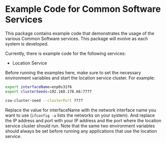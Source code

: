 Example Code for Common Software Services
==============

This package contains example code that demonstrates the usage of the various Common Software services.
This package will evolve as each system is developed.

Currently, there is example code for the following services:
  * Location Service

Before running the examples here, 
make sure to set the necessary environment variables and start the location service cluster.
For example:

```bash
export interfaceName=enp0s31f6
export clusterSeeds=192.168.178.66:7777

csw-cluster-seed --clusterPort 7777
```

Replace the value for interfaceName with the network interface name you want to use 
(`ifconfig -a` lists the networks on your system).
And replace the IP address and port with your IP address and the port where the location service cluster should run.
Note that the same two environment variables should always be set before running any applications that use the 
location service.

